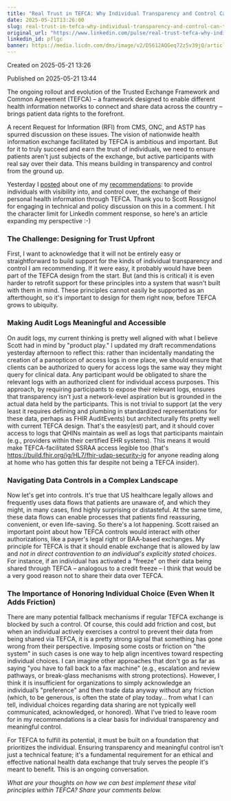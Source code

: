 ```yaml
---
title: "Real Trust in TEFCA: Why Individual Transparency and Control Can't Be an Afterthought"
date: 2025-05-21T13:26:00
slug: real-trust-in-tefca-why-individual-transparency-and-control-can-t-be-an-afterthought
original_url: "https://www.linkedin.com/pulse/real-trust-tefca-why-individual-transparency-control-cant-mandel-md-pflgc"
linkedin_id: pflgc
banner: https://media.licdn.com/dms/image/v2/D5612AQGeq72z5v39jQ/article-cover_image-shrink_720_1280/B56ZbzFTR3HgAM-/0/1747834983642?e=2147483647&v=beta&t=3EtdKKMl43pxmDczKGFD9df421DZZvRM50BP8gzfRs0
---
```


Created on 2025-05-21 13:26

Published on 2025-05-21 13:44

The ongoing rollout and evolution of the Trusted Exchange Framework and Common Agreement (TEFCA) – a framework designed to enable different health information networks to connect and share data across the country – brings patient data rights to the forefront.

A recent Request for Information (RFI) from CMS, ONC, and ASTP has spurred discussion on these issues. The vision of nationwide health information exchange facilitated by TEFCA is ambitious and important. But for it to truly succeed and earn the trust of individuals, we need to ensure patients aren't just subjects of the exchange, but active participants with real say over their data. This means building in transparency and control from the ground up.

Yesterday I [posted](https://www.linkedin.com/posts/josh-mandel_empower-individuals-with-transparency-and-activity-7330597169361510401-bVZf?rcm=ACoAAAddiWMB0h6icik-ZA6buMW0_YIOCw4I0LQ) about one of my [recommendations](https://joshuamandel.com/cms-rfi-collab/#tefca-and-health-information-networks-must-prioritize-individual-rights-security-and-access): to provide individuals with visibility into, and control over, the exchange of their personal health information through TEFCA. Thank you to Scott Rossignol for engaging in technical and policy discussion on this in a comment. I hit the character limit for LinkedIn comment response, so here's an article expanding my perspective :-)

### The Challenge: Designing for Trust Upfront

First, I want to acknowledge that it will not be entirely easy or straightforward to build support for the kinds of individual transparency and control I am recommending. If it were easy, it probably would have been part of the TEFCA design from the start. But (and this is critical) it is even harder to retrofit support for these principles into a system that wasn't built with them in mind. These principles cannot easily be supported as an afterthought, so it's important to design for them right now, before TEFCA grows to ubiquity.

### Making Audit Logs Meaningful and Accessible

On audit logs, my current thinking is pretty well aligned with what I believe Scott had in mind by "product play." I updated my draft recommendations yesterday afternoon to reflect this: rather than incidentally mandating the creation of a panopticon of access logs in one place, we should ensure that clients can be authorized to query for access logs the same way they might query for clinical data. Any participant would be obligated to share the relevant logs with an authorized client for individual access purposes. This approach, by requiring participants to expose their relevant logs, ensures that transparency isn't just a network-level aspiration but is grounded in the actual data held by the participants. This is not trivial to support (at the very least it requires defining and plumbing in standardized representations for these data, perhaps as FHIR AuditEvents) but architecturally fits pretty well with current TEFCA design. That's the easy(est) part, and it should cover access to logs that QHINs maintain as well as logs that participants maintain (e.g., providers within their certified EHR systems). This means it would make TEFCA-facilitated SSRAA access legible too (that's <https://build.fhir.org/ig/HL7/fhir-udap-security-ig> for anyone reading along at home who has gotten this far despite not being a TEFCA insider).

### Navigating Data Controls in a Complex Landscape

Now let's get into controls. It's true that US healthcare legally allows and frequently uses data flows that patients are unaware of, and which they might, in many cases, find highly surprising or distasteful. At the same time, these data flows can enable processes that patients find reassuring, convenient, or even life-saving. So there's a lot happening. Scott raised an important point about how TEFCA controls would interact with other authorizations, like a payer's legal right or BAA-based exchanges. My principle for TEFCA is that it should enable exchange that is allowed by law and *not in direct contravention to an individual's explicitly stated choices*. For instance, if an individual has activated a "freeze" on their data being shared through TEFCA – analogous to a credit freeze – I think that would be a very good reason not to share their data over TEFCA.

### The Importance of Honoring Individual Choice (Even When It Adds Friction)

There are many potential fallback mechanisms if regular TEFCA exchange is blocked by such a control. Of course, this could add friction and cost, but when an individual actively exercises a control to prevent their data from being shared via TEFCA, it is a pretty strong signal that something has gone wrong from their perspective. Imposing some costs or friction on "the system" in such cases is one way to help align incentives toward respecting individual choices. I can imagine other approaches that don't go as far as saying "you have to fall back to a fax machine" (e.g., escalation and review pathways, or break-glass mechanisms with strong protections). However, I think it is insufficient for organizations to simply acknowledge an individual’s "preference" and then trade data anyway without any friction (which, to be generous, is often the state of play today... from what I can tell, individual choices regarding data sharing are not typically well communicated, acknowledged, or honored). What I've tried to leave room for in my recommendations is a clear basis for individual transparency and meaningful control.

For TEFCA to fulfill its potential, it must be built on a foundation that prioritizes the individual. Ensuring transparency and meaningful control isn't just a technical feature; it's a fundamental requirement for an ethical and effective national health data exchange that truly serves the people it's meant to benefit. This is an ongoing conversation.

*What are your thoughts on how we can best implement these vital principles within TEFCA? Share your comments below.*